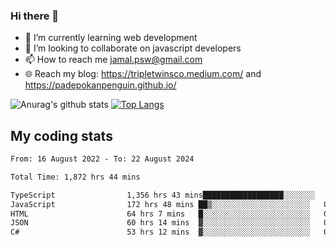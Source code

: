 ### Hi there 👋

<!--
**padepokanpenguin/padepokanpenguin** is a ✨ _special_ ✨ repository because its `README.md` (this file) appears on your GitHub profile.
-->

- 🌱 I’m currently learning  web development
- 👯 I’m looking to collaborate on javascript developers
- 📫 How to reach me jamal.psw@gmail.com
- 🌐 Reach my blog:
   https://tripletwinsco.medium.com/ and
   https://padepokanpenguin.github.io/

![Anurag's github stats](https://github-readme-stats.vercel.app/api?username=padepokanpenguin&count_private=true&disable_animations=false&show_icons=true&theme=default)
[![Top Langs](https://github-readme-stats.vercel.app/api/top-langs/?username=padepokanpenguin&theme=default&layout=compact)](https://github.com/padepokanpenguin)

## My coding stats

<!--START_SECTION:waka-->

```txt
From: 16 August 2022 - To: 22 August 2024

Total Time: 1,872 hrs 44 mins

TypeScript                1,356 hrs 43 mins██████████████████░░░░░░░   72.45 %
JavaScript                172 hrs 48 mins ██▒░░░░░░░░░░░░░░░░░░░░░░   09.23 %
HTML                      64 hrs 7 mins   █░░░░░░░░░░░░░░░░░░░░░░░░   03.42 %
JSON                      60 hrs 14 mins  ▓░░░░░░░░░░░░░░░░░░░░░░░░   03.22 %
C#                        53 hrs 12 mins  ▓░░░░░░░░░░░░░░░░░░░░░░░░   02.84 %
```

<!--END_SECTION:waka-->


